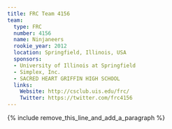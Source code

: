 ```yaml
---
title: FRC Team 4156
team:
  type: FRC
  number: 4156
  name: Ninjaneers
  rookie_year: 2012
  location: Springfield, Illinois, USA
  sponsors:
  - University of Illinois at Springfield
  - Simplex, Inc.
  - SACRED HEART GRIFFIN HIGH SCHOOL
  links:
    Website: http://csclub.uis.edu/frc/
    Twitter: https://twitter.com/frc4156
---
```


{% include remove_this_line_and_add_a_paragraph %}
